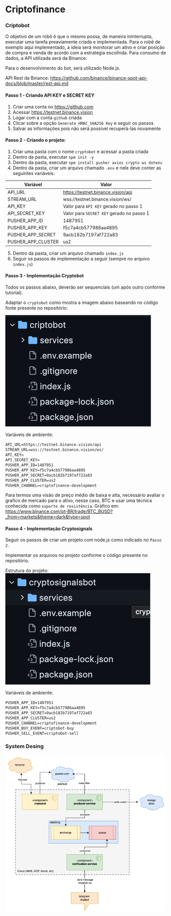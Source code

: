 # Criptofinance

### Criptobot

O objetivo de um robô é que o mesmo possa, de maneira ininterrupta, executar uma tarefa preaviamente criada e implementada.
Para o robê de exemplo aqui implementado, a ideia será monitorar um ativo e criar posição de compra e venda de acordo com a estratégia escolhida.
Para consumo de dados, a API utilizada será da Binance.

Para o desenvolvimento do bot, será utilizado Node.js.

API Rest da Binance: https://github.com/binance/binance-spot-api-docs/blob/master/rest-api.md

#### Passo 1 - Criando API KEY e SECRET KEY
1. Criar uma conta no https://github.com
2. Acessar https://testnet.binance.vision 
3. Logar com a conta `github` criada
4. Clicar sobre a opção `Generate HMAC_SHA256 Key` e seguir os passos
5. Salvar as informações pois não será possível recuperá-las novamente

#### Passo 2 - Criando o projeto:
1. Criar uma pasta com o nome `cryptobot` e acessar a pasta criada
2. Dentro da pasta, executar `npm init -y`
3. Dentro da pasta, executar `npm install pusher axios crypto ws dotenv`
4. Dentro da pasta, criar um arquivo chamado `.env` e nele deve conter as seguintes variáveis: 

Variável            | Valor
--------------------|---------------------------------------------
API_URL             | https://testnet.binance.vision/api
STREAM_URL          | wss://testnet.binance.vision/ws/
API_KEY             | Valor para `API KEY` gerado no passo 1
API_SECRET_KEY      | Valor para `SECRET KEY` gerado no passo 1
PUSHER_APP_ID       | 1487951
PUSHER_APP_KEY      | f5c7a4cb577986aa4895
PUSHER_APP_SECRET   | 9acb182b7197af722a83
PUSHER_APP_CLUSTER  | us2
  
5. Dentro da pasta, criar um arquivo chamado `index.js`
6. Seguir os passos de implementação a seguir (sempre no arquivo `index.js`)

#### Passo 3 - Implementação Cryptobot

Todos os passos abaixo, deverão ser sequenciais (um após outro conforme tutorial).

Adaptar o `cryptobot` como mostra a imagem abaixo baseando no código fonte presente no repositório:

![cryptobot](https://github.com/aulas-unisal/criptofinance/blob/main/cryptobot.png)

Variáveis de ambiente:

```shell
API_URL=https://testnet.binance.vision/api
STREAM_URL=wss://testnet.binance.vision/ws/
API_KEY=
API_SECRET_KEY=
PUSHER_APP_ID=1487951
PUSHER_APP_KEY=f5c7a4cb577986aa4895
PUSHER_APP_SECRET=9acb182b7197af722a83
PUSHER_APP_CLUSTER=us2
PUSHER_CHANNEL=criptofinance-development
```

Para termos uma visão de preço médio de baixa e alta, necessário avaliar o grafico de mercado para o ativo, nesse caso, BTC e usar uma técnica conhecida como `suporte de resistência`. 
Gráfico em: https://www.binance.com/pt-BR/trade/BTC_BUSD?_from=markets&theme=dark&type=spot 

#### Passo 4 - Implementação Cryptosignals

Seguir os passos de criar um projeto com node.js como indicado no `Passo 2`. 

Implementar os arquivos no projeto conforme o código presente no repositório.

Estrutura do projeto:
![cryptosignals](https://github.com/aulas-unisal/criptofinance/blob/main/cryptosignals.png)

Variáveis de ambiente:
```shell
PUSHER_APP_ID=1487951
PUSHER_APP_KEY=f5c7a4cb577986aa4895
PUSHER_APP_SECRET=9acb182b7197af722a83
PUSHER_APP_CLUSTER=us2
PUSHER_CHANNEL=criptofinance-development
PUSHER_BUY_EVENT=criptobot-buy
PUSHER_SELL_EVENT=criptobot-sell
```

### System Desing

![cryptofinance](https://github.com/aulas-unisal/criptofinance/blob/main/cryptofinance.png)

